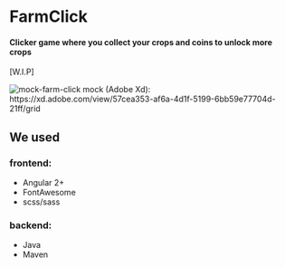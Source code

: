 # FarmClick
#### Clicker game where you collect your crops and coins to unlock more crops <br>
[W.I.P]

<img src="https://i.ibb.co/2FZwzt2/obraz-2021-03-20-222253.png" alt="mock-farm-click">
mock (Adobe Xd): https://xd.adobe.com/view/57cea353-af6a-4d1f-5199-6bb59e77704d-21ff/grid

## We used
### frontend:
- Angular 2+
- FontAwesome
- scss/sass
### backend:
- Java
- Maven
